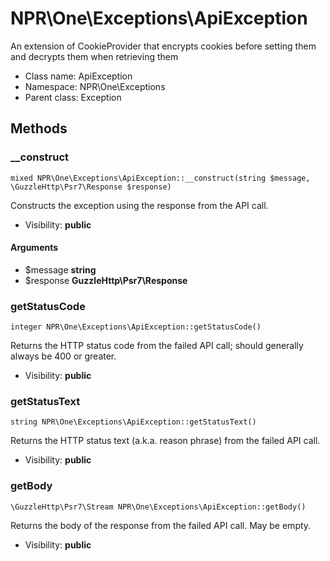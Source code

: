 NPR\One\Exceptions\ApiException
===============

An extension of CookieProvider that encrypts cookies before setting them and decrypts them when retrieving them




* Class name: ApiException
* Namespace: NPR\One\Exceptions
* Parent class: Exception







Methods
-------


### __construct

    mixed NPR\One\Exceptions\ApiException::__construct(string $message, \GuzzleHttp\Psr7\Response $response)

Constructs the exception using the response from the API call.



* Visibility: **public**


#### Arguments
* $message **string**
* $response **GuzzleHttp\Psr7\Response**



### getStatusCode

    integer NPR\One\Exceptions\ApiException::getStatusCode()

Returns the HTTP status code from the failed API call; should generally always be 400 or greater.



* Visibility: **public**




### getStatusText

    string NPR\One\Exceptions\ApiException::getStatusText()

Returns the HTTP status text (a.k.a. reason phrase) from the failed API call.



* Visibility: **public**




### getBody

    \GuzzleHttp\Psr7\Stream NPR\One\Exceptions\ApiException::getBody()

Returns the body of the response from the failed API call. May be empty.



* Visibility: **public**



